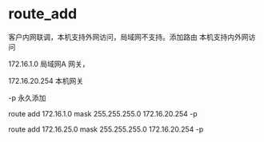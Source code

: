 # route_add
客户内网联调，本机支持外网访问，局域网不支持。添加路由 本机支持内外网访问


172.16.1.0   局域网A 网关，

172.16.20.254  本机网关

-p  永久添加

route add 172.16.1.0 mask 255.255.255.0 172.16.20.254 -p


route add 172.16.25.0 mask 255.255.255.0 172.16.20.254 -p
